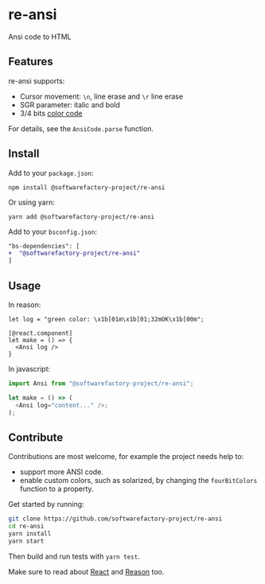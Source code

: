 # re-ansi

Ansi code to HTML

## Features

re-ansi supports:

* Cursor movement: `\n`, line erase and `\r` line erase
* SGR parameter: italic and bold
* 3/4 bits [color code][ansi-color-code]

For details, see the `AnsiCode.parse` function.

## Install

Add to your `package.json`:

```
npm install @softwarefactory-project/re-ansi
```

Or using yarn:

```
yarn add @softwarefactory-project/re-ansi
```

Add to your `bsconfig.json`:

```diff
"bs-dependencies": [
+  "@softwarefactory-project/re-ansi"
]
```

## Usage

In reason:

```reason
let log = "green color: \x1b[01m\x1b[01;32mOK\x1b[00m";

[@react.component]
let make = () => {
  <Ansi log />
}
```

In javascript:

```javascript
import Ansi from "@softwarefactory-project/re-ansi";

let make = () => (
  <Ansi log="content..." />;
);
```

## Contribute

Contributions are most welcome, for example the project needs help to:

- support more ANSI code.
- enable custom colors, such as solarized, by changing the `fourBitColors` function to a property.

Get started by running:

```sh
git clone https://github.com/softwarefactory-project/re-ansi
cd re-ansi
yarn install
yarn start
```

Then build and run tests with `yarn test`.

Make sure to read about [React][reason-react] and [Reason][rescript-lang] too.

[ansi-color-code]: https://en.wikipedia.org/wiki/ANSI_escape_code#3-bit_and_4-bit
[reason-react]: https://reasonml.github.io/reason-react/docs/en/components
[rescript-lang]: https://rescript-lang.org/docs/manual/v8.0.0/overview
